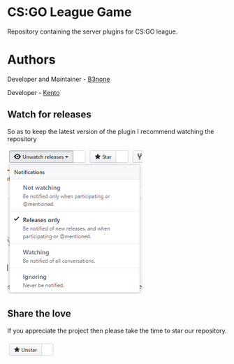 # CS:GO League Game
Repository containing the server plugins for CS:GO league.

# Authors
Developer and Maintainer - [B3none](https://github.com/b3none/)

Developer - [Kento](https://github.com/rogeraabbccdd)

## Watch for releases

So as to keep the latest version of the plugin I recommend watching the repository

![Watch releases](https://github.com/b3none/gdprconsent/raw/development/.github/README_ASSETS/watch_releases.png)

## Share the love

If you appreciate the project then please take the time to star our repository.

![Star us](https://github.com/b3none/gdprconsent/raw/development/.github/README_ASSETS/star_us.png)
